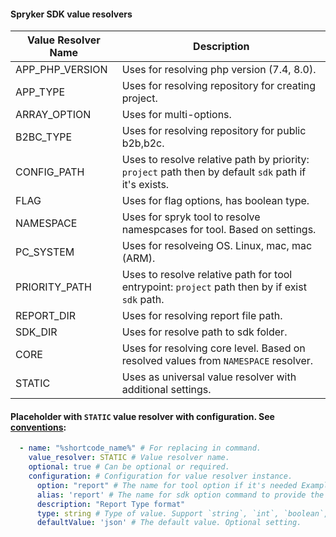 #### Spryker SDK value resolvers

| Value Resolver Name | Description                                                                                          |
|---------------------|------------------------------------------------------------------------------------------------------|
| APP_PHP_VERSION | Uses for resolving php version (7.4, 8.0).                                                           |
| APP_TYPE | Uses for resolving repository for creating project.                                                  |
| ARRAY_OPTION | Uses for multi-options.                                                                              |
| B2BC_TYPE  | Uses for resolving repository for public b2b,b2c.                                                    |
| CONFIG_PATH  | Uses to resolve relative path by priority: `project` path then by default `sdk` path if it's exists. |
| FLAG  | Uses for flag options, has boolean type.                                                             |
| NAMESPACE  | Uses for spryk tool to resolve namespcases for tool. Based on settings.                              |
| PC_SYSTEM  | Uses for resolveing OS. Linux, mac, mac (ARM).                                                       |
| PRIORITY_PATH  | Uses to resolve relative path for tool entrypoint: `project` path then by if exist `sdk` path.       |
| REPORT_DIR  | Uses for resolving report file path.                                                                 |
| SDK_DIR  | Uses for resolve path to sdk folder.                                                                 |
| CORE  | Uses for resolving core level. Based on resolved values from `NAMESPACE` resolver.                   |
| STATIC  | Uses as universal value resolver with additional settings.                                           |

#### Placeholder with `STATIC` value resolver with configuration. See [conventions](conventions.md#Placeholder):
```yaml
  - name: "%shortcode_name%" # For replacing in command.
    value_resolver: STATIC # Value resolver name.
    optional: true # Can be optional or required.
    configuration: # Configuration for value resolver instance.
      option: "report" # The name for tool option if it's needed Example: --report=. Optional setting.
      alias: 'report' # The name for sdk option command to provide the value to the tool. Can be closed for coming. Optional setting.
      description: "Report Type format"
      type: string # Type of value. Support `string`, `int`, `boolean`, `array`.
      defaultValue: 'json' # The default value. Optional setting.
```
